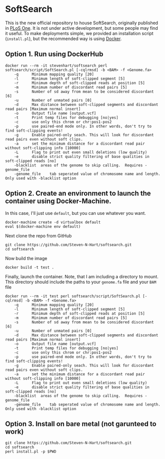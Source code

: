 # SoftSearch

This is the new official repository to house SoftSearch, originally published in [PLoS One](http://journals.plos.org/plosone/article?id=10.1371/journal.pone.0083356).  It is not under active development, but some people may find it useful.  To make deployments simple, we provided an installation script (`install.pl`), but the recommended way is using [Docker](https://www.docker.com/). 

## Option 1.  Run using DockerHub
```
docker run --rm -it stevenhart/softsearch perl softsearch/script/SoftSearch.pl [-cqlrmsd] -b <BAM> -f <Genome.fa>
	-q		Minimum mapping quality [20]
	-l		Minimum length of soft-clipped segment [5]
	-r		Minimum depth of soft-clipped reads at position [5]
	-m		Minimum number of discordant read pairs [5]
	-s		Number of sd away from mean to be considered discordant [6]
	-u		Number of unmated pairs [0]
	-d		Max distance between soft-clipped segments and discordant read pairs [Maximum normal insert]
	-o		Output file name [output.vcf]
	-t		Print temp files for debugging [no|yes]
	-c		use only this chrom or chr:pos1-pos2
	-p		use paired-end mode only. In other words, don't try to find soft-clipping events!
	-g		Enable paired-only seach. This will look for discordant read pairs even without soft clips.
	-a		set the minimum distance for a discordant read pair without soft-clipping info [10000]
	-L		Flag to print out even small deletions (low quality)
	-e		disable strict quality filtering of base qualities in soft-clipped reads [no]
	-blacklist	areas of the genome to skip calling.  Requires -genome_file
	-genome_file	tab seperated value of chromosome name and length.  Only used with -blacklist option

````

## Option 2. Create an environment to launch the container using Docker-Machine.

In this case, I'll just use `default`, but you can use whatever you want.
```
docker-machine create -d virtualbox default
eval $(docker-machine env default)
```
Next clone the repo from GitHub
```
git clone https://github.com/Steven-N-Hart/softsearch.git
cd softsearch
```
Now build the image
```
docker build -t test .

```
Finally, launch the container.  Note, that I am including a directory to mount.  This directory should include the paths to your `genome.fa` file and your `BAM` file
```
docker run --rm -it test perl softsearch/script/SoftSearch.pl [-cqlrmsd] -b <BAM> -f <Genome.fa>
	-q		Minimum mapping quality [20]
	-l		Minimum length of soft-clipped segment [5]
	-r		Minimum depth of soft-clipped reads at position [5]
	-m		Minimum number of discordant read pairs [5]
	-s		Number of sd away from mean to be considered discordant [6]
	-u		Number of unmated pairs [0]
	-d		Max distance between soft-clipped segments and discordant read pairs [Maximum normal insert]
	-o		Output file name [output.vcf]
	-t		Print temp files for debugging [no|yes]
	-c		use only this chrom or chr:pos1-pos2
	-p		use paired-end mode only. In other words, don't try to find soft-clipping events!
	-g		Enable paired-only seach. This will look for discordant read pairs even without soft clips.
	-a		set the minimum distance for a discordant read pair without soft-clipping info [10000]
	-L		Flag to print out even small deletions (low quality)
	-e		disable strict quality filtering of base qualities in soft-clipped reads [no]
	-blacklist	areas of the genome to skip calling.  Requires -genome_file
	-genome_file	tab seperated value of chromosome name and length.  Only used with -blacklist option

```

## Option 3.  Install on bare metal (not garunteed to work)
```
git clone https://github.com/Steven-N-Hart/softsearch.git
cd softsearch
perl install.pl -p $PWD

```